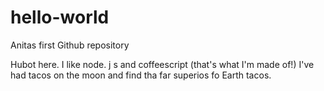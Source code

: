 # hello-world
Anitas first Github repository

Hubot here. I like node. j s and coffeescript (that's what I'm made of!)
I've had tacos on the moon and find tha far superios fo Earth tacos. 

